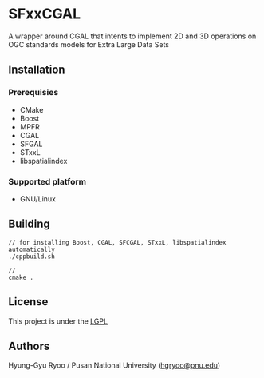 # SFxxCGAL
A wrapper around CGAL that intents to implement 2D and 3D operations on OGC standards models for Extra Large Data Sets

## Installation

### Prerequisies

- CMake
- Boost
- MPFR
- CGAL
- SFGAL
- STxxL
- libspatialindex

### Supported platform

- GNU/Linux

## Building
```
// for installing Boost, CGAL, SFCGAL, STxxL, libspatialindex automatically
./cppbuild.sh

//
cmake .
```

## License
This project is under the [LGPL](https://www.gnu.org/licenses/lgpl.html)

## Authors
Hyung-Gyu Ryoo / Pusan National University (hgryoo@pnu.edu)
